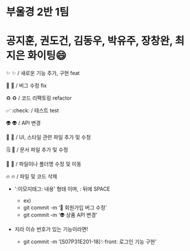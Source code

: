 # 부울경 2반 1팀

# 공지훈, 권도건, 김동우, 박유주, 장창완, 최지은 화이팅😄

✨ :sparkles: / 새로운 기능 추가, 구현 feat

🐛 :bug: / 버그 수정 fix

♻️ :recycle: / 코드 리팩토링 refactor

✅ :check: / 테스트 test

👽 :alien: / API 변경

💄 :lipstick: / UI, 스타일 관련 파일 추가 및 수정

🗒️ :memo: / 문서 파일 추가 및 수정

🚚 :truck: / 파일이나 폴더명 수정 및 이동

🔥 :fire: / 파일 및 코드 삭제



- ':이모지태그: 내용' 형태 이며, : 뒤에 SPACE 
  - ex)
  - git commit -m ‘:bug: 회원가입 버그 수정’
  - git commit -m ‘:alien: 상품 API 변경’

- 지라 이슈 번호가 있는 기능이라면!
  - git commit -m ‘[S07P31E201-18]:sparkles:front: 로그인 기능 구현’
